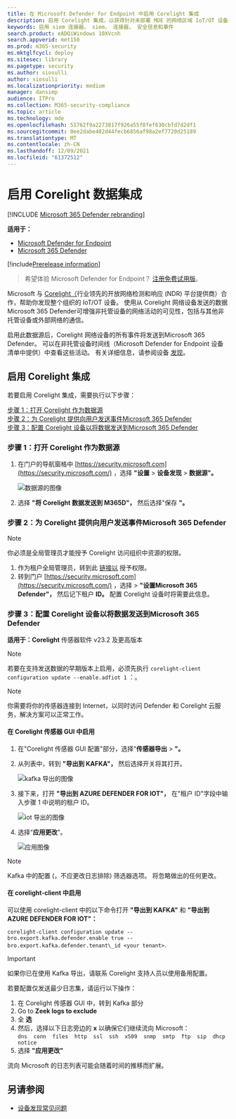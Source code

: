 ```yaml
---
title: 在 Microsoft Defender for Endpoint 中启用 Corelight 集成
description: 启用 Corelight 集成，以获得针对未部署 MDE 的网络区域 IoT/OT 设备的可见性
keywords: 启用 siem 连接器， siem， 连接器， 安全信息和事件
search.product: eADQiWindows 10XVcnh
search.appverid: met150
ms.prod: m365-security
ms.mktglfcycl: deploy
ms.sitesec: library
ms.pagetype: security
ms.author: siosulli
author: siosulli
ms.localizationpriority: medium
manager: dansimp
audience: ITPro
ms.collection: M365-security-compliance
ms.topic: article
ms.technology: mde
ms.openlocfilehash: 51762f9a2273817f926a55f8fef630cbfd7d2df1
ms.sourcegitcommit: 0ee2dabe402d44fecb6856af98a2ef7720d25189
ms.translationtype: MT
ms.contentlocale: zh-CN
ms.lasthandoff: 12/09/2021
ms.locfileid: "61372512"
---
```

# <a name="enable-corelight-data-integration"></a>启用 Corelight 数据集成

[!INCLUDE [Microsoft 365 Defender rebranding](../../includes/microsoft-defender.md)]

**适用于：**

- [Microsoft Defender for Endpoint](https://go.microsoft.com/fwlink/?linkid=2154037)
- [Microsoft 365 Defender](https://go.microsoft.com/fwlink/?linkid=2118804)

[!include[Prerelease information](../../includes/prerelease.md)]

> 希望体验 Microsoft Defender for Endpoint？ [注册免费试用版](https://signup.microsoft.com/create-account/signup?products=7f379fee-c4f9-4278-b0a1-e4c8c2fcdf7e&ru=https://aka.ms/MDEp2OpenTrial?ocid=docs-wdatp-enablesiem-abovefoldlink)。

Microsoft 与 [Corelight（](https://corelight.com/integrations/iot-security)行业领先的开放网络检测和响应 (NDR) 平台提供商）合作，帮助你发现整个组织的 IoT/OT 设备。 使用从 Corelight 网络设备发送的数据Microsoft 365 Defender可增强非托管设备的网络活动的可见性，包括与其他非托管设备或外部网络的通信。

启用此数据源后，Corelight 网络设备的所有事件将发送到Microsoft 365 Defender。 可以在非托管设备时间线（Microsoft Defender for Endpoint 设备清单中提供）中查看这些活动。 有关详细信息，请参阅设备 [发现](device-discovery.md)。

## <a name="enabling-the-corelight-integration"></a>启用 Corelight 集成

若要启用 Corelight 集成，需要执行以下步骤：

[步骤 1：打开 Corelight 作为数据源](#step-1-turn-on-corelight-as-a-data-source)<br>
[步骤 2：为 Corelight 提供向用户发送事件Microsoft 365 Defender](#step-2-provide-permission-for-corelight-to-send-events-to-microsoft-365-defender)<br>
[步骤 3：配置 Corelight 设备以将数据发送到Microsoft 365 Defender](#step-3-configure-your-corelight-appliance-to-send-data-to-microsoft-365-defender)

### <a name="step-1-turn-on-corelight-as-a-data-source"></a>步骤 1：打开 Corelight 作为数据源

1. 在门户的导航窗格中 [https://security.microsoft.com](https://security.microsoft.com/) ，选择 **"设置** \> **设备发现** \> **数据源"。**

    ![数据源的图像](images/enable-corelight.png)

2. 选择 **"将 Corelight 数据发送到 M365D"，** 然后选择"保存 **"。**

### <a name="step-2-provide-permission-for-corelight-to-send-events-to-microsoft-365-defender"></a>步骤 2：为 Corelight 提供向用户发送事件Microsoft 365 Defender

> [!NOTE]
> 你必须是全局管理员才能授予 Corelight 访问组织中资源的权限。

1. 作为租户全局管理员，转到此 [链接以](<https://login.microsoftonline.com/common/oauth2/authorize?prompt=consent&client_id=d8be544e-9d1a-4825-a5cb-fb447457f692&response_type=code&sso_reload=true>) 授予权限。
2. 转到门户 [https://security.microsoft.com](https://security.microsoft.com/) ，选择 \> **"设置Microsoft 365 Defender"，** 然后记下租户 **ID。** 配置 Corelight 设备时将需要此信息。

### <a name="step-3-configure-your-corelight-appliance-to-send-data-to-microsoft-365-defender"></a>步骤 3：配置 Corelight 设备以将数据发送到Microsoft 365 Defender

**适用于：Corelight** 传感器软件 v23.2 及更高版本

> [!NOTE]
> 若要在支持发送数据的早期版本上启用，必须先执行 `corelight-client configuration update --enable.adfiot 1` ：。

> [!NOTE]
> 你需要将你的传感器连接到 Internet，以同时访问 Defender 和 Corelight 云服务，解决方案可以正常工作。

#### <a name="enabling-in-the-corelight-sensor-gui"></a>在 Corelight 传感器 GUI 中启用

1. 在"Corelight 传感器 GUI 配置"部分，选择"**传感器导出** \> **"。**
2. 从列表中，转到 **"导出到 KAFKA"，** 然后选择开关将其打开。

   ![kafka 导出的图像](images/exporttokafka.png)

3. 接下来，打开 **"导出到 AZURE DEFENDER FOR IOT"，** 在"租户 ID"字段中输入步骤 1 中说明的租户 ID。

   ![iot 导出的图像](images/exporttodiot.png)

4. 选择“**应用更改**”。

   ![应用图像 ](images/corelightapply.png)

> [!NOTE]
> Kafka 中的配置 (，不应更改日志排除) 筛选器选项。 将忽略做出的任何更改。

#### <a name="enabling-in-the-corelight-client"></a>在 corelight-client 中启用

可以使用 corelight-client 中的以下命令打开 **"导出到 KAFKA"** 和 **"导出到 AZURE DEFENDER FOR IOT"：**

`corelight-client configuration update --bro.export.kafka.defender.enable true --bro.export.kafka.defender.tenant\_id <your tenant>`.

> [!IMPORTANT]
> 如果你已在使用 Kafka 导出，请联系 Corelight 支持人员以使用备用配置。

若要配置仅发送最少日志集，请运行以下操作：

1. 在 Corelight 传感器 GUI 中，转到 Kafka 部分
2. Go to **Zeek logs to exclude**
3. 全 **选**
4. 然后，选择以下日志旁边的 **x** 以确保它们继续流向 Microsoft：  
    `dns  conn  files  http  ssl  ssh  x509  snmp  smtp  ftp  sip  dhcp  notice`
5. 选择 **"应用更改"**

流向 Microsoft 的日志列表可能会随着时间的推移而扩展。

## <a name="see-also"></a>另请参阅

- [设备发现常见问题](device-discovery-faq.md)
